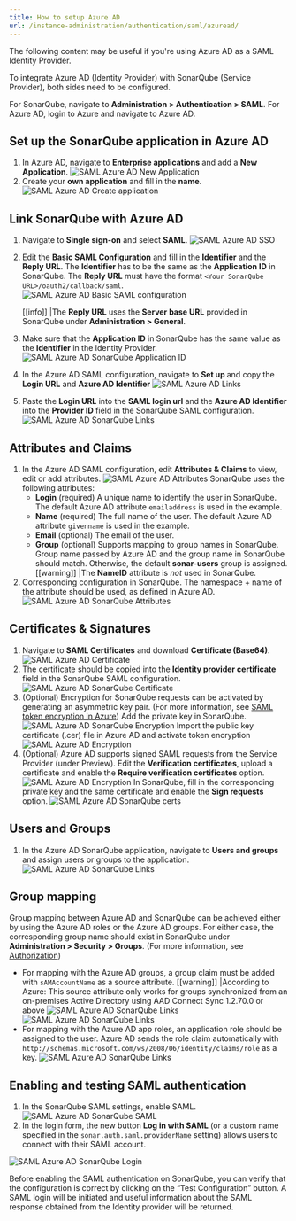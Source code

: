 ```yaml
---
title: How to setup Azure AD
url: /instance-administration/authentication/saml/azuread/
---
```


The following content may be useful if you're using Azure AD as a SAML Identity Provider.

To integrate Azure AD (Identity Provider) with SonarQube (Service Provider), both sides need to be configured.

For SonarQube, navigate to **Administration > Authentication > SAML**.
For Azure AD, login to Azure and navigate to Azure AD.

## Set up the SonarQube application in Azure AD
1. In Azure AD, navigate to **Enterprise applications** and add a **New Application**.
  ![SAML Azure AD New Application](/images/azure/saml-azure-new.jpg)
1. Create your **own application** and fill in the **name**.
  ![SAML Azure AD Create application](/images/azure/saml-azure-create-application.jpg)

## Link SonarQube with Azure AD
1. Navigate to **Single sign-on** and select **SAML**.
  ![SAML Azure AD SSO](/images/azure/saml-azure-sso.jpg)
1. Edit the **Basic SAML Configuration** and fill in the **Identifier** and the **Reply URL**. The **Identifier** has to be the same as the **Application ID** in SonarQube. The **Reply URL** must have the format `<Your SonarQube URL>/oauth2/callback/saml`.
  ![SAML Azure AD Basic SAML configuration](/images/azure/saml-azure-basic-saml.jpg)

   [[info]]
   |The **Reply URL** uses the **Server base URL** provided in SonarQube under **Administration > General**.
1. Make sure that the **Application ID** in SonarQube has the same value as the **Identifier** in the Identity Provider.
  ![SAML Azure AD SonarQube Application ID](/images/azure/saml-azure-sq-appid.png)
1. In the Azure AD SAML configuration, navigate to **Set up <application name>** and copy the **Login URL** and **Azure AD Identifier**
  ![SAML Azure AD Links](/images/azure/saml-azure-links.jpg)
1. Paste the **Login URL** into the **SAML login url** and the **Azure AD Identifier** into the **Provider ID** field in the SonarQube SAML configuration.
  ![SAML Azure AD SonarQube Links](/images/azure/saml-azure-sq-links.png)

## Attributes and Claims
1. In the Azure AD SAML configuration, edit **Attributes & Claims** to view, edit or add attributes.
  ![SAML Azure AD Attributes](/images/azure/saml-azure-attributes.jpg)
  SonarQube uses the following attributes:
   - **Login** (required) A unique name to identify the user in SonarQube. The default Azure AD attribute `emailaddress` is used in the example.
   - **Name** (required) The full name of the user. The default Azure AD attribute `givenname` is used in the example.
   - **Email** (optional) The email of the user.
   - **Group** (optional) Supports mapping to group names in SonarQube. Group name passed by Azure AD and the group name in SonarQube should match. Otherwise, the default **sonar-users** group is assigned.
   [[warning]]
   |The **NameID** attribute is *not* used in SonarQube.
1. Corresponding configuration in SonarQube. The namespace + name of the attribute should be used, as defined in Azure AD.
  ![SAML Azure AD SonarQube Attributes](/images/azure/saml-azure-sq-attributes.png)

## Certificates & Signatures
1. Navigate to **SAML Certificates** and download **Certificate (Base64)**.
  ![SAML Azure AD Certificate](/images/azure/saml-azure-certificate.jpg)
1. The certificate should be copied into the **Identity provider certificate** field in the SonarQube SAML configuration.
  ![SAML Azure AD SonarQube Certificate](/images/azure/saml-azure-sq-certificate.png)
1. (Optional) Encryption for SonarQube requests can be activated by generating an asymmetric key pair. (For more information, see [SAML token encryption in Azure](https://docs.microsoft.com/en-us/azure/active-directory/manage-apps/howto-saml-token-encryption?tabs=azure-portal))
  Add the private key in SonarQube.
  ![SAML Azure AD SonarQube Encryption](/images/azure/saml-azure-sq-encryption.png)
  Import the public key certificate (.cer) file in Azure AD and activate token encryption
  ![SAML Azure AD Encryption](/images/azure/saml-azure-encryption.jpg)
1. (Optional) Azure AD supports signed SAML requests from the Service Provider (under Preview).
  Edit the **Verification certificates**, upload a certificate and enable the **Require verification certificates** option.
  ![SAML Azure AD Encryption](/images/azure/saml-azure-signature.jpg)
  In SonarQube, fill in the corresponding private key and the same certificate and enable the **Sign requests** option.
  ![SAML Azure AD SonarQube certs](/images/azure/saml-azure-sq-certs.png)

## Users and Groups
1. In the Azure AD SonarQube application, navigate to **Users and groups** and assign users or groups to the application.
  ![SAML Azure AD SonarQube Links](/images/azure/saml-azure-users.jpg)
  
## Group mapping
Group mapping between Azure AD and SonarQube can be achieved either by using the Azure AD roles or the Azure AD groups.
For either case, the corresponding group name should exist in SonarQube under **Administration > Security > Groups**. (For more information, see [Authorization](/instance-administration/security/))

- For mapping with the Azure AD groups, a group claim must be added with `sAMAccountName` as a source attribute.
   [[warning]]
   |According to Azure: This source attribute only works for groups synchronized from an on-premises Active Directory using AAD Connect Sync 1.2.70.0 or above
  ![SAML Azure AD SonarQube Links](/images/azure/saml-azure-group-claim.jpg)
  ![SAML Azure AD SonarQube Links](/images/azure/saml-azure-sq-groups.png)
- For mapping with the Azure AD app roles, an application role should be assigned to the user. Azure AD sends the role claim automatically with `http://schemas.microsoft.com/ws/2008/06/identity/claims/role` as a key.
  ![SAML Azure AD SonarQube Links](/images/azure/saml-azure-sq-group-role.png)

## Enabling and testing SAML authentication
1. In the SonarQube SAML settings, enable SAML.
  ![SAML Azure AD SonarQube SAML](/images/azure/saml-azure-sq-saml.png)
1. In the login form, the new button **Log in with SAML** (or a custom name specified in the `sonar.auth.saml.providerName` setting) allows users to connect with their SAML account.
  
  ![SAML Azure AD SonarQube Login](/images/azure/saml-azure-sq-login.png)

Before enabling the SAML authentication on SonarQube, you can verify that the configuration is correct by clicking on the “Test Configuration” button. A SAML login will be initiated and useful information about the SAML response obtained from the Identity provider will be returned. 